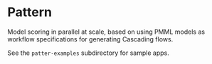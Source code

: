 Pattern
=======

Model scoring in parallel at scale, based on using PMML models as
workflow specifications for generating Cascading flows.

See the `patter-examples` subdirectory for sample apps.
